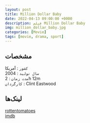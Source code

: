 ```yaml
---
layout: post
title: Million Dollar Baby
date: 2022-04-13 09:00:00 +0000
description: فیلم Million Dollar Baby
img: million_dollar_baby.jpg
categories: [Movie]
tags: [movie, drama, sport]
---
```


## مشخصات

`کشور` : آمریکا  
`سال تولید` : 2004  
`مدت زمان` : 2h 12m  
`کارگردان` : Clint Eastwood

## لینک‌ها

[rottentomatoes](https://www.rottentomatoes.com/m/million_dollar_baby)  
[imdb](https://www.imdb.com/title/tt0405159/)